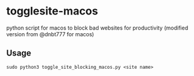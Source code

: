 # togglesite-macos
python script for macos to block bad websites for productivity (modified version from @dnbt777 for macos)

## Usage
~~~
sudo python3 toggle_site_blocking_macos.py <site name>
~~~
